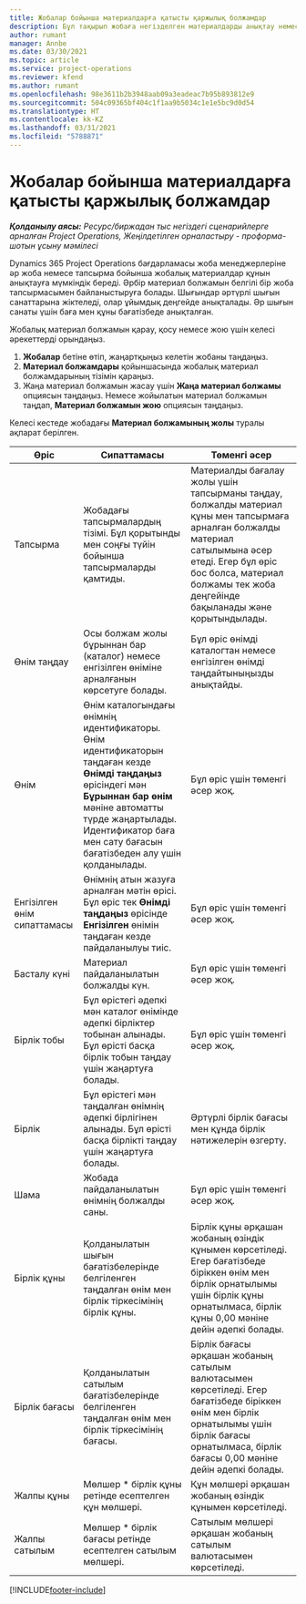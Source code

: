 ```yaml
---
title: Жобалар бойынша материалдарға қатысты қаржылық болжамдар
description: Бұл тақырып жобаға негізделген материалдарды анықтау немесе бағалау туралы ақпарат береді.
author: rumant
manager: Annbe
ms.date: 03/30/2021
ms.topic: article
ms.service: project-operations
ms.reviewer: kfend
ms.author: rumant
ms.openlocfilehash: 98e3611b2b3948aab09a3eadeac7b95b893812e9
ms.sourcegitcommit: 504c09365bf404c1f1aa9b5034c1e1e5bc9d0d54
ms.translationtype: HT
ms.contentlocale: kk-KZ
ms.lasthandoff: 03/31/2021
ms.locfileid: "5788871"
---
```

# <a name="financial-estimates-for-materials-on-projects"></a>Жобалар бойынша материалдарға қатысты қаржылық болжамдар

_**Қолданылу аясы:** Ресурс/биржадан тыс негіздегі сценарийлерге арналған Project Operations, Жеңілдетілген орналастыру - проформа-шотын ұсыну мәмілесі_

Dynamics 365 Project Operations бағдарламасы жоба менеджерлеріне әр жоба немесе тапсырма бойынша жобалық материалдар құнын анықтауға мүмкіндік береді. Әрбір материал болжамын белгілі бір жоба тапсырмасымен байланыстыруға болады. Шығындар әртүрлі шығын санаттарына жіктеледі, олар ұйымдық деңгейде анықталады. Әр шығын санаты үшін баға мен құны бағатізбеде анықталған. 

Жобалық материал болжамын қарау, қосу немесе жою үшін келесі әрекеттерді орындаңыз.

1. **Жобалар** бетіне өтіп, жаңартқыңыз келетін жобаны таңдаңыз.
2. **Материал болжамдары** қойыншасында жобалық материал болжамдарының тізімін қараңыз.
3. Жаңа материал болжамын жасау үшін **Жаңа материал болжамы** опциясын таңдаңыз. Немесе жойылатын материал болжамын таңдап, **Материал болжамын жою** опциясын таңдаңыз.

Келесі кестеде жобадағы **Материал болжамының жолы** туралы ақпарат берілген. 

| **Өріс** | **Сипаттамасы** | **Төменгі әсер** |
| --- | --- | --- |
| Тапсырма | Жобадағы тапсырмалардың тізімі. Бұл қорытынды мен соңғы түйін бойынша тапсырмаларды қамтиды. | Материалды бағалау жолы үшін тапсырманы таңдау, болжалды материал құны мен тапсырмаға арналған болжалды материал сатылымына әсер етеді. Егер бұл өріс бос болса, материал болжамы тек жоба деңгейінде бақыланады және қорытындылады. |
| Өнім таңдау |  Осы болжам жолы бұрыннан бар (каталог) немесе енгізілген өніміне арналғанын көрсетуге болады. | Бұл өріс өнімді каталогтан немесе енгізілген өнімді таңдайтыныңызды анықтайды. |
| Өнім  | Өнім каталогындағы өнімнің идентификаторы. Өнім идентификаторын таңдаған кезде **Өнімді таңдаңыз** өрісіндегі мән **Бұрыннан бар өнім** мәніне автоматты түрде жаңартылады. Идентификатор баға мен сату бағасын бағатізбеден алу үшін қолданылады. | Бұл өріс үшін төменгі әсер жоқ. |
| Енгізілген өнім сипаттамасы | Өнімнің атын жазуға арналған мәтін өрісі. Бұл өріс тек **Өнімді таңдаңыз** өрісінде **Енгізілген** өнімін таңдаған кезде пайдаланылуы тиіс.| Бұл өріс үшін төменгі әсер жоқ. |
| Басталу күні | Материал пайдаланылатын болжалды күн. | Бұл өріс үшін төменгі әсер жоқ. |
| Бірлік тобы | Бұл өрістегі әдепкі мән каталог өнімінде әдепкі бірліктер тобынан алынады. Бұл өрісті басқа бірлік тобын таңдау үшін жаңартуға болады. | Бұл өріс үшін төменгі әсер жоқ. |
| Бірлік | Бұл өрістегі мән таңдалған өнімнің әдепкі бірлігінен алынады. Бұл өрісті басқа бірлікті таңдау үшін жаңартуға болады. | Әртүрлі бірлік бағасы мен құнда бірлік нәтижелерін өзгерту. |
| Шама | Жобада пайдаланылатын өнімнің болжалды саны. | Бұл өріс үшін төменгі әсер жоқ. |
| Бірлік құны | Қолданылатын шығын бағатізбелерінде белгіленген таңдалған өнім мен бірлік тіркесімінің бірлік құны. | Бірлік құны әрқашан жобаның өзіндік құнымен көрсетіледі. Егер бағатізбеде біріккен өнім мен бірлік орнатылымы үшін бірлік құны орнатылмаса, бірлік құны 0,00 мәніне дейін әдепкі болады. |
| Бірлік бағасы | Қолданылатын сатылым бағатізбелерінде белгіленген таңдалған өнім мен бірлік тіркесімінің бағасы. | Бірлік бағасы әрқашан жобаның сатылым валютасымен көрсетіледі. Егер бағатізбеде біріккен өнім мен бірлік орнатылымы үшін бірлік бағасы орнатылмаса, бірлік бағасы 0,00 мәніне дейін әдепкі болады.|
| Жалпы құны | Мөлшер \* бірлік құны ретінде есептелген құн мөлшері.| Құн мөлшері әрқашан жобаның өзіндік құнымен көрсетіледі. |
| Жалпы сатылым | Мөлшер \* бірлік бағасы ретінде есептелген сатылым мөлшері. | Сатылым мөлшері әрқашан жобаның сатылым валютасымен көрсетіледі. |


[!INCLUDE[footer-include](../includes/footer-banner.md)]

